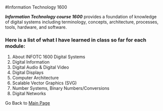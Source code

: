 #Information Technology 1600

_**Information Technology course 1600**_ provides a foundation of knowledge of digital systems including terminology, concepts, architecture, processes, tools, hardware, and software. 

### Here is a list of what I have learned in class so far for each module:
1. About INFOTC 1600 Digital Systems
2. Digital Information
3. Digital Audio & Digital Video
4. Digital Displays
5. Computer Architecture
6. Scalable Vector Graphics (SVG)
7. Number Systems, Binary Numbers/Conversions
8. Digital Networks

Go Back to [Main Page](https://github.com/corbyt32/corbyt32/blob/main/README.md)
